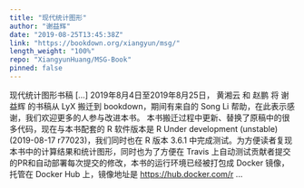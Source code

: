 ```yaml
---
title: "现代统计图形"
author: "谢益辉"
date: "2019-08-25T13:45:38Z"
link: "https://bookdown.org/xiangyun/msg/"
length_weight: "100%"
repo: "XiangyunHuang/MSG-Book"
pinned: false
---
```


现代统计图形书稿 [...] 2019年8月4日至2019年8月25日， 黄湘云 和 赵鹏 将 谢益辉 的书稿从 LyX 搬迁到 bookdown，期间有来自的 Song Li 帮助，在此表示感谢，我们欢迎更多的人参与改进本书。 本书搬迁过程中更新、替换了原稿中的很多代码，现在与本书配套的 R 软件版本是 R Under development (unstable) (2019-08-17 r77023)，我们同时也在 R 版本 3.6.1 中完成测试。为方便读者复现本书中的计算结果和统计图形，同时也为了方便在 Travis 上自动测试贡献者提交的PR和自动部署每次提交的修改，本书的运行环境已经被打包成 Docker 镜像，托管在 Docker Hub 上，镜像地址是 https://hub.docker.com/r ...
